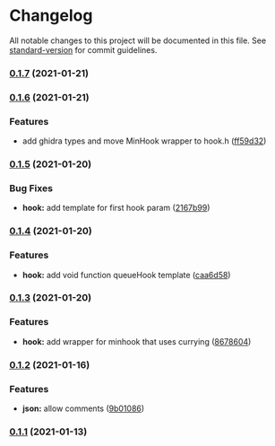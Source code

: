 # Changelog

All notable changes to this project will be documented in this file. See [standard-version](https://github.com/conventional-changelog/standard-version) for commit guidelines.

### [0.1.7](https://github.com/Stuff-Mods/StuffLib/compare/v0.1.6...v0.1.7) (2021-01-21)

### [0.1.6](https://github.com/Stuff-Mods/StuffLib/compare/v0.1.5...v0.1.6) (2021-01-21)


### Features

* add ghidra types and move MinHook wrapper to hook.h ([ff59d32](https://github.com/Stuff-Mods/StuffLib/commit/ff59d32590fc79089cc1ee557230d87223a091b9))

### [0.1.5](https://github.com/Stuff-Mods/StuffLib/compare/v0.1.4...v0.1.5) (2021-01-20)


### Bug Fixes

* **hook:** add template for first hook param ([2167b99](https://github.com/Stuff-Mods/StuffLib/commit/2167b99d880739d95bd6cb5edc2aef53df1d4dd0))

### [0.1.4](https://github.com/Stuff-Mods/StuffLib/compare/v0.1.3...v0.1.4) (2021-01-20)


### Features

* **hook:** add void function queueHook template ([caa6d58](https://github.com/Stuff-Mods/StuffLib/commit/caa6d581a050ffe5e12261bc065b0f1620cb6ea3))

### [0.1.3](https://github.com/Stuff-Mods/StuffLib/compare/v0.1.2...v0.1.3) (2021-01-20)


### Features

* **hook:** add wrapper for minhook that uses currying ([8678604](https://github.com/Stuff-Mods/StuffLib/commit/867860496351e77e7901e41d2c422fb662d255d7))

### [0.1.2](https://github.com/Stuff-Mods/StuffLib/compare/v0.1.1...v0.1.2) (2021-01-16)


### Features

* **json:** allow comments ([9b01086](https://github.com/Stuff-Mods/StuffLib/commit/9b0108612a592e77e42cf9bced08af9bce532b69))

### [0.1.1](https://github.com/Stuff-Mods/StuffLib/compare/v0.1.0...v0.1.1) (2021-01-13)
